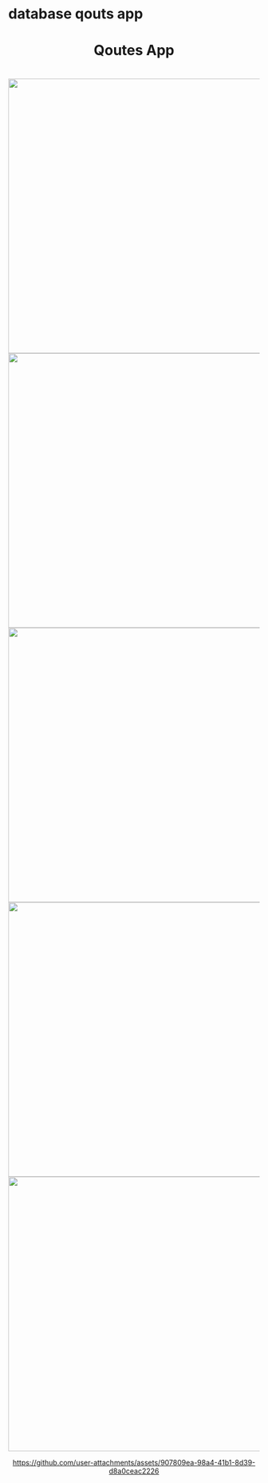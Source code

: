 # database qouts app

<h1 align="center"> Qoutes App</h1>

<h1 align="left"></h1>

<div align ="center">

  <img src = "https://github.com/user-attachments/assets/daefe5a9-3206-410b-a696-91fb6e6d59b1" height ="550">
   <img src = "https://github.com/user-attachments/assets/feea30cb-fe9a-4e4d-baed-5afc029a1a2b" height ="550">
    <img src = "https://github.com/user-attachments/assets/2a121425-2536-4722-b184-a7eebdd76cd1" height ="550">
       <img src = "https://github.com/user-attachments/assets/3e4198ea-e996-4d4c-be27-58e1a7ded682" height ="550">
        <img src = "https://github.com/user-attachments/assets/903678e7-7eff-4be6-b8b2-a0c6620de474" height ="550">





https://github.com/user-attachments/assets/907809ea-98a4-41b1-8d39-d8a0ceac2226







</div>
